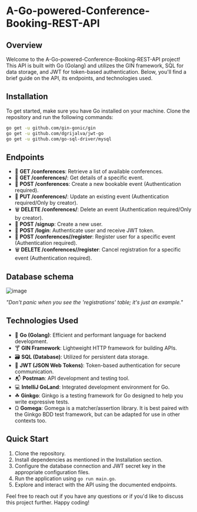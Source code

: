 # A-Go-powered-Conference-Booking-REST-API

## Overview

Welcome to the A-Go-powered-Conference-Booking-REST-API project! This API is built with Go (Golang) and utilizes the GIN framework, SQL for data storage, and JWT for token-based authentication. Below, you'll find a brief guide on the API, its endpoints, and technologies used.

## Installation

To get started, make sure you have Go installed on your machine. Clone the repository and run the following commands:

```bash
go get -u github.com/gin-gonic/gin
go get -u github.com/dgrijalva/jwt-go
go get -u github.com/go-sql-driver/mysql
```

## Endpoints

- 📅 **GET /conferences**: Retrieve a list of available conferences.
- 📆 **GET /conferences/<id>**: Get details of a specific event.
- 📌 **POST /conferences**: Create a new bookable event (Authentication required).
- 🔄 **PUT /conferences/<id>**: Update an existing event (Authentication required/Only by creator).
- 🗑️ **DELETE /conferences/<id>**: Delete an event (Authentication required/Only by creator).
- 📌 **POST /signup**: Create a new user.
- 📌 **POST /login**: Authenticate user and receive JWT token.
- 📌 **POST /conferences/<id>/register**: Register user for a specific event (Authentication required).
- 🗑️ **DELETE /conferences/<id>/register**: Cancel registration for a specific event (Authentication required).

## Database schema

![image](https://github.com/Klonotoros/A-Go-powered-Conference-Booking-REST-API/assets/7630626/46f2cb62-b773-4971-82c7-4f64fca3ad58)

*"Don't panic when you see the 'registrations' table; it's just an example."*

## Technologies Used

- 🐹 **Go (Golang)**: Efficient and performant language for backend development.
- 🍸 **GIN Framework**: Lightweight HTTP framework for building APIs.
- 🗃️ **SQL (Database)**: Utilized for persistent data storage.
- 🔐 **JWT (JSON Web Tokens)**: Token-based authentication for secure communication.
- 📬 **Postman**: API development and testing tool.
- 💻 **IntelliJ GoLand**: Integrated development environment for Go.
-  ☘ **Ginkgo**: Ginkgo is a testing framework for Go designed to help you write expressive tests.
-  Ω **Gomega**: Gomega is a matcher/assertion library. It is best paired with the Ginkgo BDD test framework, but can be adapted for use in other contexts too.
## Quick Start

1. Clone the repository.
2. Install dependencies as mentioned in the Installation section.
3. Configure the database connection and JWT secret key in the appropriate configuration files.
4. Run the application using `go run main.go`.
5. Explore and interact with the API using the documented endpoints.

Feel free to reach out if you have any questions or if you'd like to discuss this project further. Happy coding!
